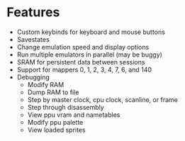 # Features
- Custom keybinds for keyboard and mouse buttons
- Savestates
- Change emulation speed and display options
- Run multiple emulators in parallel (may be buggy)
- SRAM for persistent data between sessions
- Support for mappers 0, 1, 2, 3, 4, 7, 6, and 140
- Debugging
  - Modify RAM
  - Dump RAM to file
  - Step by master clock, cpu clock, scanline, or frame
  - Step through disassembly
  - View ppu vram and nametables
  - Modify ppu palette
  - View loaded sprites
